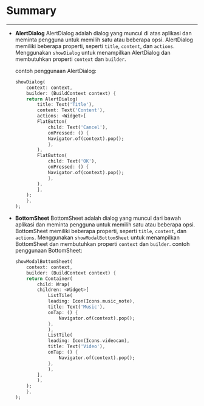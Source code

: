 # Summary

---

- **AlertDialog**
  AlertDialog adalah dialog yang muncul di atas aplikasi dan meminta pengguna untuk memilih satu atau beberapa opsi. AlertDialog memiliki beberapa properti, seperti `title`, `content`, dan `actions`. Menggunakan `showDialog` untuk menampilkan AlertDialog dan membutuhkan properti `context` dan `builder`.

  contoh penggunaan AlertDialog:

  ```dart
  showDialog(
      context: context,
      builder: (BuildContext context) {
      return AlertDialog(
          title: Text('Title'),
          content: Text('Content'),
          actions: <Widget>[
          FlatButton(
              child: Text('Cancel'),
              onPressed: () {
              Navigator.of(context).pop();
              },
          ),
          FlatButton(
              child: Text('OK'),
              onPressed: () {
              Navigator.of(context).pop();
              },
          ),
          ],
      );
      },
  );
  ```

- **BottomSheet**
  BottomSheet adalah dialog yang muncul dari bawah aplikasi dan meminta pengguna untuk memilih satu atau beberapa opsi. BottomSheet memiliki beberapa properti, seperti `title`, `content`, dan `actions`. Menggunakan `showModalBottomSheet` untuk menampilkan BottomSheet dan membutuhkan properti `context` dan `builder`.
  contoh penggunaan BottomSheet:
  ```dart
  showModalBottomSheet(
      context: context,
      builder: (BuildContext context) {
      return Container(
          child: Wrap(
          children: <Widget>[
              ListTile(
              leading: Icon(Icons.music_note),
              title: Text('Music'),
              onTap: () {
                  Navigator.of(context).pop();
              },
              ),
              ListTile(
              leading: Icon(Icons.videocam),
              title: Text('Video'),
              onTap: () {
                  Navigator.of(context).pop();
              },
              ),
          ],
          ),
      );
      },
  );
  ```

